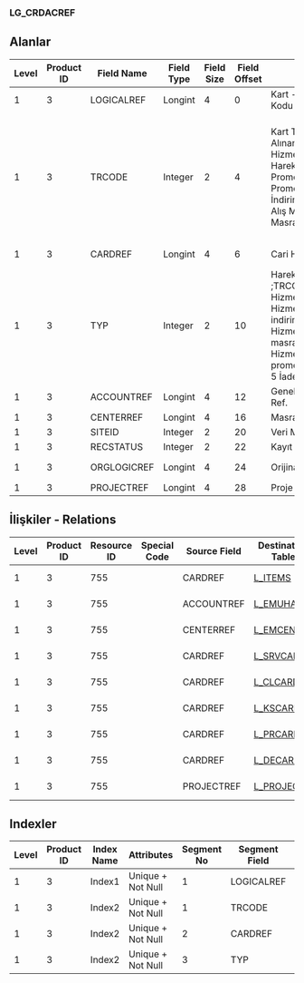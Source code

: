 ### LG_CRDACREF

## Alanlar

**Level**|**Product ID**|**Field Name**|**Field Type**|**Field Size**|**Field Offset**|**Türkçe Açıklama**|**Expression**
-----|-----|-----|-----|-----|-----|-----|-----
1|3|LOGICALREF|Longint|4|0|Kart - Genel Muhasebe Kodu Logical Ref.|Card - General Ledger Code Logical Reference
1|3|TRCODE|Integer|2|4|Kart Türü; 1 Malzeme;3 Alınan Hizmet;4 Satılan Hizmet;5 Cari Hesap;8 Kasa Hareketi;9 Alış Promosyonu;10 Satış Promosyonu;11 Alış İndirimi;12 Satış İndirimi;13 Alış Masrafı;14 Satış Masrafı|Card Type ;1 Item Card;3 Services Purchased;4 Services Sales;5 AR / AP;8 Safe Deposit Transaction;9 Purchase Promotion;10 Sales Promotion;11 Purchase Discount;12 Sales Discount;13 Purchase Surcharge;14 Sales Surcharge
1|3|CARDREF|Longint|4|6|Cari Hesap Kartı Ref.|Account Receivable / Payable Card Reference
1|3|TYP|Integer|2|10|Hareket türü ;TRCODE=1;TRCODE=3,4   1 Hizmetler;TRCODE=3,4   2 Hizmet indirimleri;TRCODE=3,4   3 Hizmet masrafları;TRCODE=3,4   4 Hizmet promosyonları;TRCODE=3,4   5 İade hizmetler|Transaction Type ;TRCODE=1;TRCODE=3,4   1 Services;TRCODE=3,4   2 Service Discounts;TRCODE=3,4   3 Service Surcharges;TRCODE=3,4   4 Service Promotions;TRCODE=3,4   5 Service Returns
1|3|ACCOUNTREF|Longint|4|12|Genel Muhasebe Hesabı Ref.|General Ledger Account Reference
1|3|CENTERREF|Longint|4|16|Masraf Merkezi Ref.|Overhead Pool Reference
1|3|SITEID|Integer|2|20|Veri Merkezi|Data Processing Site
1|3|RECSTATUS|Integer|2|22|Kayıt Durumu|Record Status
1|3|ORGLOGICREF|Longint|4|24|Orijinal Kayıt Log. Ref.|Original Record Logical Reference
1|3|PROJECTREF|Longint|4|28|Proje Referansı|PROJECT Reference

## İlişkiler - Relations

**Level**|**Product ID**|**Resource ID**|**Special Code**|**Source Field**|**Destination Table**|**Destination Field**|**Relation Type**|**Extra Condition**
-----|-----|-----|-----|-----|-----|-----|-----|-----
1|3|755||CARDREF|[L_ITEMS](../LG_ITEMS "L_ITEMS")|LOGICALREF|one-to-one|TRCODE=1
1|3|755||ACCOUNTREF|[L_EMUHACC](../LG_EMUHACC "L_EMUHACC")|LOGICALREF|one-to-one|
1|3|755||CENTERREF|[L_EMCENTER](../LG_EMCENTER "L_EMCENTER")|LOGICALREF|one-to-one|
1|3|755||CARDREF|[L_SRVCARD](../LG_SRVCARD "L_SRVCARD")|LOGICALREF|one-to-one|TRCODE=3,4
1|3|755||CARDREF|[L_CLCARD](../LG_CLCARD "L_CLCARD")|LOGICALREF|one-to-one|TRCODE=5
1|3|755||CARDREF|[L_KSCARD](../LG_KSCARD "L_KSCARD")|LOGICALREF|one-to-one|TRCODE=8
1|3|755||CARDREF|[L_PRCARDS](../LG_PRCARDS "L_PRCARDS")|LOGICALREF|one-to-one|TRCODE=9,10
1|3|755||CARDREF|[L_DECARDS](../LG_DECARDS "L_DECARDS")|LOGICALREF|one-to-one|TRCODE=11,12,13,14
1|3|755||PROJECTREF|[L_PROJECT](../L_PROJECT "L_PROJECT")|LOGICALREF|one-to-one|

## Indexler

**Level**|**Product ID**|**Index Name**|**Attributes**|**Segment No**|**Segment Field**|**Sense**
-----|-----|-----|-----|-----|-----|-----
1|3|Index1|Unique + Not Null|1|LOGICALREF|Ascending
1|3|Index2|Unique + Not Null|1|TRCODE|Ascending
1|3|Index2|Unique + Not Null|2|CARDREF|Ascending
1|3|Index2|Unique + Not Null|3|TYP|Ascending
